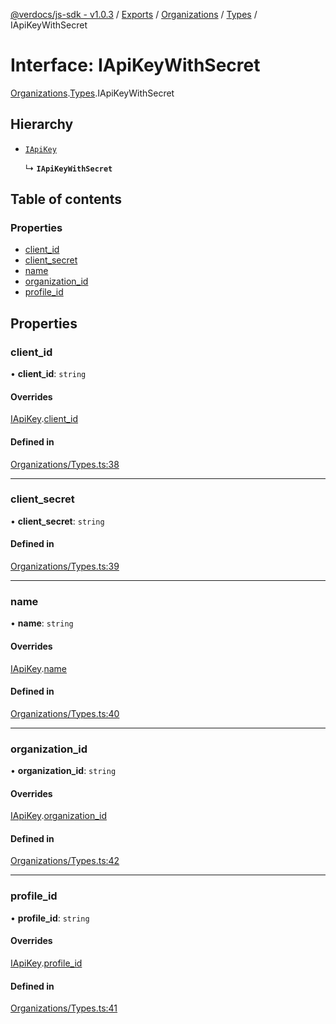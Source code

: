 [@verdocs/js-sdk - v1.0.3](../README.md) / [Exports](../modules.md) / [Organizations](../modules/Organizations.md) / [Types](../modules/Organizations.Types.md) / IApiKeyWithSecret

# Interface: IApiKeyWithSecret

[Organizations](../modules/Organizations.md).[Types](../modules/Organizations.Types.md).IApiKeyWithSecret

## Hierarchy

- [`IApiKey`](Organizations.Types.IApiKey.md)

  ↳ **`IApiKeyWithSecret`**

## Table of contents

### Properties

- [client_id](Organizations.Types.IApiKeyWithSecret.md#client_id)
- [client_secret](Organizations.Types.IApiKeyWithSecret.md#client_secret)
- [name](Organizations.Types.IApiKeyWithSecret.md#name)
- [organization_id](Organizations.Types.IApiKeyWithSecret.md#organization_id)
- [profile_id](Organizations.Types.IApiKeyWithSecret.md#profile_id)

## Properties

### client\_id

• **client\_id**: `string`

#### Overrides

[IApiKey](Organizations.Types.IApiKey.md).[client_id](Organizations.Types.IApiKey.md#client_id)

#### Defined in

[Organizations/Types.ts:38](https://github.com/Verdocs/js-sdk/blob/main/src/Organizations/Types.ts#L38)

___

### client\_secret

• **client\_secret**: `string`

#### Defined in

[Organizations/Types.ts:39](https://github.com/Verdocs/js-sdk/blob/main/src/Organizations/Types.ts#L39)

___

### name

• **name**: `string`

#### Overrides

[IApiKey](Organizations.Types.IApiKey.md).[name](Organizations.Types.IApiKey.md#name)

#### Defined in

[Organizations/Types.ts:40](https://github.com/Verdocs/js-sdk/blob/main/src/Organizations/Types.ts#L40)

___

### organization\_id

• **organization\_id**: `string`

#### Overrides

[IApiKey](Organizations.Types.IApiKey.md).[organization_id](Organizations.Types.IApiKey.md#organization_id)

#### Defined in

[Organizations/Types.ts:42](https://github.com/Verdocs/js-sdk/blob/main/src/Organizations/Types.ts#L42)

___

### profile\_id

• **profile\_id**: `string`

#### Overrides

[IApiKey](Organizations.Types.IApiKey.md).[profile_id](Organizations.Types.IApiKey.md#profile_id)

#### Defined in

[Organizations/Types.ts:41](https://github.com/Verdocs/js-sdk/blob/main/src/Organizations/Types.ts#L41)
